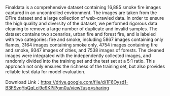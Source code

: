 Finaldata is a comprehensive dataset containing 16,885 smoke fire images captured in an uncontrolled environment. The images are taken from the DFire dataset and a large collection of web-crawled data. In order to ensure the high quality and diversity of the dataset, we performed rigorous data cleaning to remove a large number of duplicate and invalid samples. The dataset contains two scenarios, urban fire and forest fire, and is labeled with two categories: fire and smoke, including 5867 images containing only flames, 3164 images containing smoke only, 4754 images containing fire and smoke, 9347 images of cities, and 7538 images of forests. The cleaned images were integrated with the independently collected images, and randomly divided into the training set and the test set at a 5:1 ratio.  This approach not only ensures the richness of the training set, but also provides reliable test data for model evaluation.

Download Link：https://drive.google.com/file/d/1F6Oysd1-B3FSvqYpQqLci9e9KPiPgm0u/view?usp=sharing
